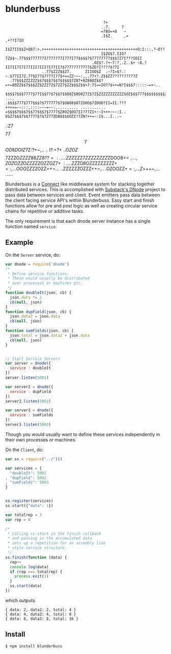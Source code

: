 blunderbuss
============
                                               ?+
                                              ..7.     ?
                                              =78O=+O   ~
                                              .I$Z.     ,=                                                  ,+??I?IO
                                               I$Z7II$$Z+O87:+.++++++++++++++++++++++++++++++++++++++++++O:I:::,?~O??
                                              I$ZO$7.IIO?7Z$$~.77$$$777777I7777777I777I77$$$$7$77777777$$$?Z7I???IOII
                                          .OZ$?.?+~7:?,.Z..$+ ~8.?II7II7I7I77III7III7I77II7$77777777777$ZD?I????$?7I
                    ..77$ZZZ$$Z7.      ZIIOO$Z  .~?I=$?.: ~.$77II7Z.77$I77$7777I77$+==ZZ~~~:,,,77+?.Z$$ZZ??????????Z
      .77$$$ZZZZZZ$$7$$$7$$7$$$$$7Z87+8Z88OZ$$?=+=8OZZ$$7$$$ZZ$ZZZ7Z$7ZZ7$ZZ$$$Z$$+7:7I==IO7?$++=N?I$$$7:::::~=+~..
     $$$$7$$$7777$77I$$77$7$$7$$O8Z$8O8Z7Z$7Z$ZZZZZZZZZZZ$OZ$$$777$$$$$$$$$Z$$$$$+++++==+=+++++==+==~:...    ....
    .$$$$777$777$$$7$777777$7$O888$87ZOOO$7ZOOD?II=II.???+++==~~:::,::::~~~=~~:,......... ...........
    =$$$$7$$$7$$77$$$7$7777$Z8OZ$OO7II?77ZI+:~I+++:~~:I..
    O$Z7$$$7$$7777$7$7Z77ZD88$$$OZI?7ZN?++=~:I$...I...~
   .:Z7$$$$77$$7$$$$$$$OD8DOIZ$$7$Z:?+~,..  .. I?:+?+
   ..O$ZOZ$$$$$7ZZZO$ZZZZ88Z$$Z8??=:..
  ...ZZZ$ZZZ$7ZZZZZZZZ$ZDOO8$+=~,.
  ..,Z$$OZOZZOZZZZZOZZOZ7+~:..
  ..ZZ$ZO8OZZZZZZZZZ$+=:,.
  ..OOO$Z$Z$ZZOZZ=+~...
 ..ZZZZZZOZZZ++~,..
  .OZOOZZ$+=:,..
  .Z$=++~,...
  ......

Blunderbuss is a [Connect](https://github.com/senchalabs/connect) like middleware system for stacking together distributed services. This is accomplished with [Substack's DNode](https://github.com/substack/dnode) project to pass data between services and client. Event emitters pass data between the client facing service API's within Blunderbuss. Easy start and finish functions allow for pre and post logic as well as creating circular service chains for repetitive or additive tasks.

The only requirement is that each dnode server instance has a single function named `service`.

## Example
On the `Server` service, do:
```javascript
var dnode = require('dnode')
/*
 * Define service functions.
 * These would usually be distributed
 * over processes or machines etc.
 */
function doubleIt(json, cb) {
  json.data *= 2
  cb(null, json)
}
function dupField(json, cb) {
  json.data2 = json.data
  cb(null, json)
}
function sumFields(json, cb) {
  json.total = json.data2 + json.data
  cb(null, json)
}


// Start Service Servers
var server = dnode({
  service : doubleIt
})
server.listen(5001)

var server2 = dnode({
  service : dupField
})
server2.listen(5002)

var server3 = dnode({
  service : sumFields
})
server3.listen(5003)
```

Though you would usually want to define
these services independently in their own
processes or machines.

On the `Client`, do:
```javascript
var ss = require("../")()

var services = {
  "doubleIt": 5001
, "dupField": 5002
, "sumFields": 5003
}


ss.register(services)
ss.start({"data": 1})

var totalrep = 3
var rep = 0

/*
 * Calling ss.start in the finish callback
 * and passing in the accumulated data
 * sets up a repetition for an assembly line
 * style service structure.
 */
ss.finish(function (data) {
  rep++
  console.log(data)
  if (rep === totalrep) {
    process.exit(1)
  }
  ss.start(data)
})
```

which outputs
```shell
{ data: 2, data2: 2, total: 4 }
{ data: 4, data2: 4, total: 8 }
{ data: 8, data2: 8, total: 16 }
```

## Install
```shell
$ npm install blunderbuss
```

